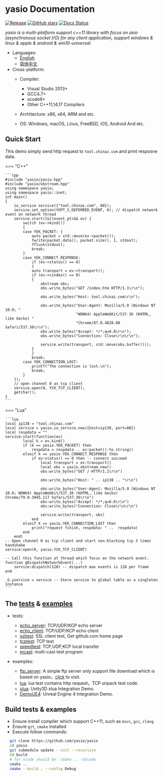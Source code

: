 # yasio Documentation

[![Release](https://img.shields.io/badge/release-v3.36.0-blue.svg)](https://github.com/yasio/yasio/releases)
[![GitHub stars](https://img.shields.io/github/stars/yasio/yasio.svg?label=Stars)](https://github.com/yasio/yasio)
[![Docs Status](https://readthedocs.org/projects/yasio-docs-437/badge/?version=latest)](https://readthedocs.org/projects/yasio-docs-437)

*yasio is a multi-platform support c++11 library with focus on asio (asynchronous socket I/O) for any client application, support windows & linux & apple & android & win10-universal.*

- Languages:
    - [English](../../en/latest/)
    - [简体中文](../../zh_CN/latest/)
- Cross-platform:
    - Compiler: 
        - Visual Studio 2013+
        - GCC4.7+
        - xcode9+
        - Other C++11,14,17 Compilers

    - Architecture: x86, x64, ARM and etc.
    - OS: Windows, macOS, Linux, FreeBSD, iOS, Android And etc.

## Quick Start
This demo simply send http request to ``tool.chinaz.com`` and print resposne data.

=== "C++"

    ```cpp
    #include "yasio/yasio.hpp"
    #include "yasio/obstream.hpp"
    using namespace yasio;
    using namespace yasio::inet;
    int main()
    {
        io_service service({"tool.chinaz.com", 80});
        service.set_option(YOPT_S_DEFERRED_EVENT, 0); // dispatch network event on network thread
        service.start([&](event_ptr&& ev) {
            switch (ev->kind())
            {
            case YEK_PACKET: {
                auto packet = std::move(ev->packet());
                fwrite(packet.data(), packet.size(), 1, stdout);
                fflush(stdout);
                break;
            }
            case YEK_CONNECT_RESPONSE:
                if (ev->status() == 0)
                {
                auto transport = ev->transport();
                if (ev->cindex() == 0)
                {
                    obstream obs;
                    obs.write_bytes("GET /index.htm HTTP/1.1\r\n");

                    obs.write_bytes("Host: tool.chinaz.com\r\n");

                    obs.write_bytes("User-Agent: Mozilla/5.0 (Windows NT 10.0; "
                                    "WOW64) AppleWebKit/537.36 (KHTML, like Gecko) "
                                    "Chrome/87.0.4820.88 Safari/537.36\r\n");
                    obs.write_bytes("Accept: */*;q=0.8\r\n");
                    obs.write_bytes("Connection: Close\r\n\r\n");

                    service.write(transport, std::move(obs.buffer()));
                }
                }
                break;
            case YEK_CONNECTION_LOST:
                printf("The connection is lost.\n");
                break;
            }
        });
        // open channel 0 as tcp client
        service.open(0, YCK_TCP_CLIENT);
        getchar();
    }
    ```

=== "Lua"

    ```lua
    local ip138 = "tool.chinaz.com"
    local service = yasio.io_service.new({host=ip138, port=80})
    local respdata = ""
    service:start(function(ev)
            local k = ev.kind()
            if (k == yasio.YEK_PACKET) then
                respdata = respdata .. ev:packet():to_string()
            elseif k == yasio.YEK_CONNECT_RESPONSE then
                if ev:status() == 0 then -- connect succeed
                    local transport = ev:transport()
                    local obs = yasio.obstream.new()
                    obs:write_bytes("GET / HTTP/1.1\r\n")

                    obs:write_bytes("Host: " .. ip138 .. "\r\n")

                    obs:write_bytes("User-Agent: Mozilla/5.0 (Windows NT 10.0; WOW64) AppleWebKit/537.36 (KHTML, like Gecko) Chrome/79.0.3945.117 Safari/537.36\r\n")
                    obs:write_bytes("Accept: */*;q=0.8\r\n")
                    obs:write_bytes("Connection: Close\r\n\r\n")

                    service:write(transport, obs)
                end
            elseif k == yasio.YEK_CONNECTION_LOST then
                print("request finish, respdata: " ..  respdata)
            end
        end)
    -- Open channel 0 as tcp client and start non-blocking tcp 3 times handshake
    service:open(0, yasio.YCK_TCP_CLIENT)

    -- Call this function at thread which focus on the network event.
    function gDispatchNetworkEvent(...)
        service:dispatch(128) -- dispatch max events is 128 per frame
    end

    _G.yservice = service -- Store service to global table as a singleton instance
    ```

## The [tests](https://github.com/yasio/yasio/tree/master/tests) & [examples](https://github.com/yasio/yasio/tree/master/tests)

* tests:
    * [echo_server](https://github.com/yasio/yasio/tree/master/tests/echo_server): TCP/UDP/KCP echo server
    * [echo_client](https://github.com/yasio/yasio/tree/master/tests/echo_client): TCP/UDP/KCP echo client
    * [ssltest](https://github.com/yasio/yasio/tree/master/tests/ssl): SSL client test, Get github.com home page
    * [tcptest](https://github.com/yasio/yasio/tree/master/tests/tcp): TCP test
    * [speedtest](https://github.com/yasio/yasio/tree/master/tests/speed): TCP,UDP,KCP local transfer
    * [mcast](https://github.com/yasio/yasio/tree/master/tests/mcast): multi-cast test program

* examples:
    * [ftp_server](https://github.com/yasio/ftp_server): A simple ftp server only support file download which is based on yasio，[click](ftp://ftp.yasio.org/) to visit.
    * [lua](https://github.com/yasio/yasio/tree/master/examples/lua): lua test contains http request，TCP unpack test code.
    * [xlua](https://github.com/yasio/xLua): Unity3D xlua Integration Demo.
    * [DemoUE4](https://github.com/yasio/DemoUE4): Unreal Engine 4 Integration Demo.

## Build tests & examples
* Ensure install compiler which support C++11, such as ``msvc``, ``gcc``, ``clang``
* Ensure ``git``, ``cmake`` installed
* Execute follow commands:

```sh
  git clone https://github.com/yasio/yasio
  cd yasio
  git submodule update --init --recursive 
  cd build
  # for xcode should be: cmake .. -GXcode
  cmake ..
  cmake --build . --config Debug
```
